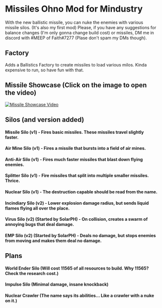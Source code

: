 # Missiles Ohno Mod for Mindustry
With the new ballistic missile, you can nuke the enemies with various missile silos. (It's also my first mod) Please, if you have any suggestions for balance changes (I'm only gonna change build cost) or missiles, DM me in discord with #MEEP of Faith#7277 (Plase don't spam my DMs though).

## Factory
Adds a Ballistics Factory to create missiles to load various milos. Kinda expensive to run, so have fun with that.

## Missile Showcase (Click on the image to open the video)
[![Missile Showcase Video](https://img.youtube.com/vi/ayshhQFQrW8/0.jpg)](https://www.youtube.com/watch?v=ayshhQFQrW8)

## Silos (and version added)
#### Missile Silo (v1) - Fires basic missiles. These missiles travel slightly faster.
#### Air Mine Silo (v1) - Fires a missile that bursts into a field of air mines.
#### Anti-Air Silo (v1) - Fires much faster missiles that blast down flying enemies.
#### Splitter Silo (v1) - Fire missiles that split into multiple smaller missiles. Thrice.
#### Nuclear Silo (v1) - The destruction capable should be read from the name.
#### Incindiary Silo (v2) - Lower explosion damage radius, but sends liquid flames flying all over the place.
#### Virus Silo (v2) (Started by SolarPH) - On collision, creates a swarm of annoying bugs that deal damage.
#### EMP Silo (v2) (Started by SolarPH) - Deals no damage, but stops enemies from moving and makes them deal no damage.

## Plans
#### World Ender Silo (Will cost 11565 of all resources to build. Why 11565? Check the research cost.)
#### Impulse Silo (Minimal damage, insane knockback)
#### Nuclear Crawler (The name says its abilities... Like a crawler with a nuke on it.)

